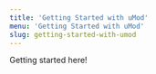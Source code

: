 ```yaml
---
title: 'Getting Started with uMod'
menu: 'Getting Started with uMod'
slug: getting-started-with-umod
---
```


Getting started here!